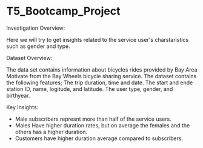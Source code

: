 # T5_Bootcamp_Project

Investigation Overview:

Here we will try to get insights related to the service user's charstaristics such as gender and type.


Dataset Overview:

The data set contains information about bicycles rides provided by Bay Area Motivate from the Bay Wheels bicycle sharing service. The dataset contains the following features; The trip duration, time and date. The start and ende station ID, name, logitude, and latitude. The user type, gender, and birthyear.


Key Insights:

- Male subscribers represnt more than half of the service users.
- Males Have higher duration rates, but on average the females and the others has a higher duration.
- Customers have higher duration average compared to subscribers.
